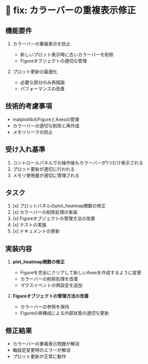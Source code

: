 # 🐛 fix: カラーバーの重複表示修正

## 機能要件
1. カラーバーの重複表示を防止
   - 新しいプロット表示時に古いカラーバーを削除
   - Figureオブジェクトの適切な管理

2. プロット更新の最適化
   - 必要な部分のみ再描画
   - パフォーマンスの改善

## 技術的考慮事項
- matplotlibのFigureとAxesの管理
- カラーバーの適切な削除と再作成
- メモリリークの防止

## 受け入れ基準
1. コントロールパネルでの操作後もカラーバーが1つだけ表示される
2. プロット更新が適切に行われる
3. メモリ使用量が適切に管理される

## タスク
1. [x] プロットパネルのplot_heatmap関数の修正
2. [x] カラーバーの削除処理の実装
3. [x] Figureオブジェクトの管理方法の改善
4. [x] テストの実施
5. [x] ドキュメントの更新

## 実装内容
1. **plot_heatmap関数の修正**
   - Figureを完全にクリアして新しいAxesを作成するように変更
   - カラーバーの削除処理を改善
   - マウスイベントの再設定を追加

2. **Figureオブジェクトの管理方法の改善**
   - カラーバーの参照を保持
   - Figureの再構成による内部状態の適切な更新

## 修正結果
- カラーバーの重複表示問題が解消
- 軸設定変更時のエラーが解消
- プロット更新が正常に動作
